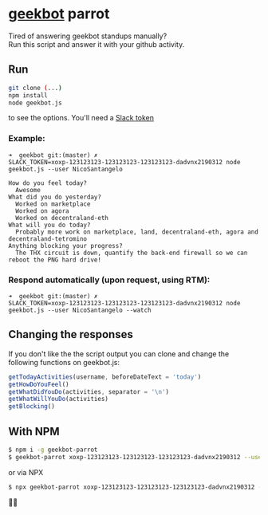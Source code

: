# [geekbot](https://geekbot.io/) parrot

Tired of answering geekbot standups manually?<br/>
Run this script and answer it with your github activity.

## Run

```bash
git clone (...)
npm install
node geekbot.js
```

to see the options. You'll need a [Slack token](https://api.slack.com/custom-integrations/legacy-tokens)

### Example:

```
➜  geekbot git:(master) ✗
SLACK_TOKEN=xoxp-123123123-123123123-123123123-dadvnx2190312 node geekbot.js --user NicoSantangelo

How do you feel today?
  Awesome
What did you do yesterday?
  Worked on marketplace
  Worked on agora
  Worked on decentraland-eth
What will you do today?
  Probably more work on marketplace, land, decentraland-eth, agora and decentraland-tetromino
Anything blocking your progress?
  The THX circuit is down, quantify the back-end firewall so we can reboot the PNG hard drive!
```

### Respond automatically (upon request, using RTM):

```
➜  geekbot git:(master) ✗
SLACK_TOKEN=xoxp-123123123-123123123-123123123-dadvnx2190312 node geekbot.js --user NicoSantangelo --watch
```

## Changing the responses

If you don't like the the script output you can clone and change the following functions on geekbot.js:

```javascript
getTodayActivities(username, beforeDateText = 'today')
getHowDoYouFeel()
getWhatDidYouDo(activities, separator = '\n')
getWhatWillYouDo(activities)
getBlocking()
```

## With NPM

```bash
$ npm i -g geekbot-parrot
$ geekbot-parrot xoxp-123123123-123123123-123123123-dadvnx2190312 --user NicoSantangelo
```

or via NPX

```bash
$ npx geekbot-parrot xoxp-123123123-123123123-123123123-dadvnx2190312 --user NicoSantangelo
```

:golfing_man:

